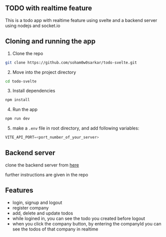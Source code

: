 ## TODO with realtime feature

This is a todo app with realtime feature using svelte and a backend server using nodejs and socket.io

## Cloning and running the app

1. Clone the repo

```bash
git clone https://github.com/soham0w0sarkar/todo-svelte.git
```

2. Move into the project directory

```bash
cd todo-svelte
```

3. Install dependencies

```bash
npm install
```

4. Run the app

```bash
npm run dev
```

5. make a `.env` file in root directory, and add following variables:

```javascript
VITE_API_PORT=<port_number_of_your_server>
```

## Backend server

clone the backend server from [here](https://github.com/soham0w0sarkar/Todo-app-API.git)

further instructions are given in the repo

## Features

- login, signup and logout
- register company
- add, delete and update todos
- while logined in, you can see the todo you created before logout
- when you click the company button, by entering the companyId you can see the todos of that company in realtime
